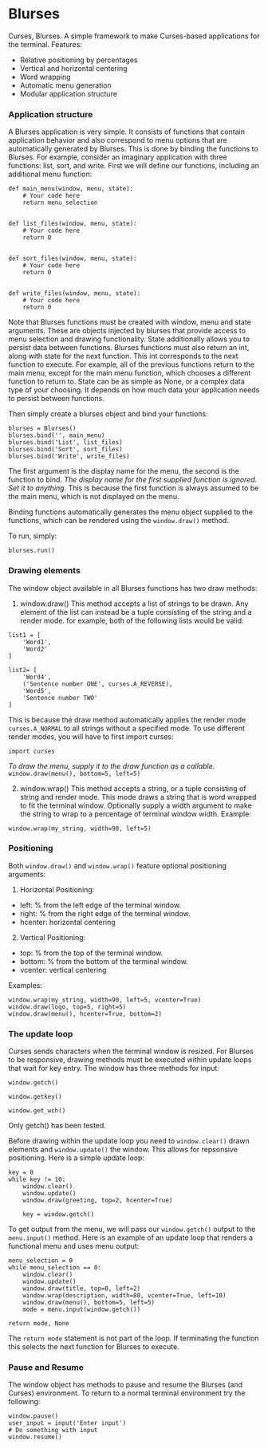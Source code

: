# Blurses

Curses, Blurses. A simple framework to make Curses-based applications for the terminal. Features:

- Relative positioning by percentages
- Vertical and horizontal centering
- Word wrapping
- Automatic menu generation
- Modular application structure

### Application structure

A Blurses application is very simple. It consists of functions that contain application behavior and also correspond to menu options that are automatically generated by Blurses. This is done by binding the functions to Blurses. For example, consider an imaginary application with three functions: list, sort, and write. First we will define our functions, including an additional menu function:

```
def main_menu(window, menu, state):
    # Your code here
    return menu_selection


def list_files(window, menu, state):
    # Your code here
    return 0


def sort_files(window, menu, state):
    # Your code here
    return 0


def write_files(window, menu, state):
    # Your code here
    return 0
```

Note that Blurses functions must be created with window, menu and state arguments. These are objects injected by blurses that provide access to menu selection and drawing functionality. State additionally allows you to persist data between functions. Blurses functions must also return an int, along with state for the next function. This int corresponds to the next function to execute. For example, all of the previous functions return to the main menu, except for the main menu function, which chooses a different function to return to. State can be as simple as None, or a complex data type of your choosing. It depends on how much data your application needs to persist between functions.

Then simply create a blurses object and bind your functions:
```
blurses = Blurses()
blurses.bind('', main_menu)
blurses.bind('List', list_files)
blurses.bind('Sort', sort_files)
blurses.bind('Write', write_files)
```

The first argument is the display name for the menu, the second is the function to bind. *The display name for the first supplied function is ignored. Set it to anything.* This is because the first function is always assumed to be the main menu, which is not displayed on the menu.

Binding functions automatically generates the menu object supplied to the functions, which can be rendered using the `window.draw()` method.

To run, simply: 

`blurses.run()`

### Drawing elements

The window object available in all Blurses functions has two draw methods:

1. window.draw()
This method accepts a list of strings to be drawn. Any element of the list can instead be a tuple consisting of the string and a render mode. for example, both of the following lists would be valid:

```
list1 = [
    'Word1',
    'Word2'
]

list2= [
    'Word4',
    ('Sentence number ONE', curses.A_REVERSE),
    'Word5',
    'Sentence number TWO'
]
```
This is because the draw method automatically applies the render mode `curses.A_NORMAL` to all strings without a specified mode. To use different render modes, you will have to first import curses:

`import curses`

*To draw the menu, supply it to the draw function as a callable.*
`window.draw(menu(), bottom=5, left=5)`

2. window.wrap()
This method accepts a string, or a tuple consisting of string and render mode. This mode draws a string that is word wrapped to fit the terminal window. Optionally supply a width argument to make the string to wrap to a percentage of terminal window width. Example: 

`window.wrap(my_string, width=90, left=5)`

### Positioning

Both `window.draw()` and `window.wrap()` feature optional positioning arguments:

1. Horizontal Positioning:
- left: % from the left edge of the terminal window.
- right: % from the right edge of the terminal window.
- hcenter: horizontal centering

2. Vertical Positioning:
- top: % from the top of the terminal window.
- bottom: % from the bottom of the terminal window.
- vcenter: vertical centering

Examples:

```
window.wrap(my_string, width=90, left=5, vcenter=True)
window.draw(logo, top=5, right=5)
window.draw(menu(), hcenter=True, bottom=2)
```

### The update loop

Curses sends characters when the terminal window is resized. For Blurses to be responsive, drawing methods must be executed within update loops that wait for key entry. The window has three methods for input:
```
window.getch()

window.getkey()

window.get_wch()
```

Only getch() has been tested.

Before drawing within the update loop you need to `window.clear()` drawn elements and `window.update()` the window. This allows for repsonsive positioning. Here is a simple update loop: 

```
key = 0
while key != 10:
    window.clear()
    window.update()
    window.draw(greeting, top=2, hcenter=True)

    key = window.getch()
```

To get output from the menu, we will pass our `window.getch()` output to the `menu.input()` method. Here is an example of an update loop that renders a functional menu and uses menu output: 

```
menu_selection = 0
while menu_selection == 0:
    window.clear()
    window.update()
    window.draw(title, top=0, left=2)
    window.wrap(description, width=80, vcenter=True, left=10)
    window.draw(menu(), bottom=5, left=5)
    mode = menu.input(window.getch())

return mode, None
```
The `return mode` statement is not part of the loop. If terminating the function this selects the next function for Blurses to execute.

### Pause and Resume

The window object has methods to pause and resume the Blurses (and Curses) environment. To return to a normal terminal environment try the following:

```
window.pause()
user_input = input('Enter input')
# Do something with input
window.resume()
```    
